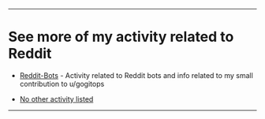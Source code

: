 
***

# See more of my activity related to Reddit

* [Reddit-Bots](https://github.com/seanpm2001/Reddit-Bots) - Activity related to Reddit bots and info related to my small contribution to u/gogitops

* [No other activity listed](https://github.com/seanpm2001/seanpm2001)

***

